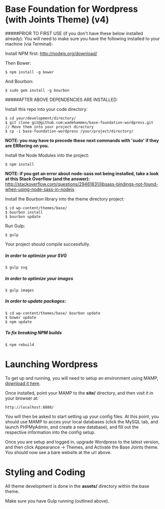 Base Foundation for Wordpress (with Joints Theme) (v4)
===

#####PRIOR TO FIRST USE (if you don't have these below installed already):
You will need to make sure you have the following installed to your machine (via Terminal):

Install NPM first:
<a href="http://nodejs.org/download/">http://nodejs.org/download/</a>

Then Bower:
```
$ npm install -g bower
```

And Bourbon:
```
$ sudo gem install -g bourbon
```

#####AFTER ABOVE DEPENDENCIES ARE INSTALLED:

Install this repo into your code directory:
```
$ cd your/development/directory/
$ git clone git@github.com:wadehammes/base-foundation-wordpress.git
// Move them into your project directory
$ cp -i base-foundation-wordpress /your/project/directory/
```

<b>NOTE: you may have to precede these next commands with 'sudo' if they are ERRoring on you.</b>

Install the Node Modules into the project:
```
$ npm install
```

<b>NOTE: if you get an error about node-sass not being installed, take a look at this Stack Overflow (and the answer):</b>
<a href="http://stackoverflow.com/questions/29461831/libsass-bindings-not-found-when-using-node-sass-in-nodejs">http://stackoverflow.com/questions/29461831/libsass-bindings-not-found-when-using-node-sass-in-nodejs</a>

Install the Bourbon library into the theme directory project:
```
$ cd wp-content/themes/base/
$ bourbon install
$ bourbon update
```

Run Gulp:
```
$ gulp
```

Your project should compile successfully.

##### In order to optimize your SVG
```
$ gulp svg
```

##### In order to optimize your images
```
$ gulp images
```

##### In order to update packages:
```
$ cd wp-content/themes/base/ bourbon update
$ bower update
$ npm update
```

##### To fix breaking NPM builds
```
$ npm rebuild
```

Launching Wordpress
===
To get up and running, you will need to setup an environment using MAMP, <a href="https://www.mamp.info/en/">download it here</a>.

Once installed, point your MAMP to the <b>site/</b> directory, and then visit it in your browser at:
```
http://localhost:8888/
```

You will then be asked to start setting up your config files. At this point, you should use MAMP to acces your local databases (click the MySQL tab, and launch PHPMyAdmin, and create a new database), and fill out the respective information into the config setup.

Once you are setup and logged in, upgrade Wordpress to the latest version, and then click Appearance -> Themes, and Activate the Base Joints theme. You should now see a bare website at the url above.

Styling and Coding
===
All theme development is done in the <b>assets/</b> directory within the base theme.

Make sure you have Gulp running (outlined above).
